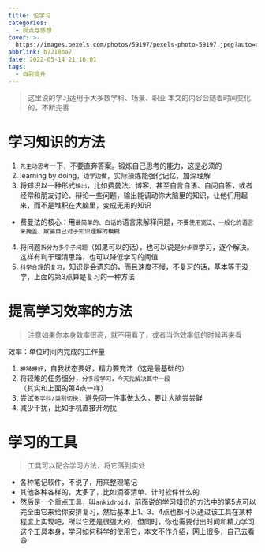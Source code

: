 ```yaml
---
title: 论学习
categories:
  - 观点与感想
cover: >-
  https://images.pexels.com/photos/59197/pexels-photo-59197.jpeg?auto=compress&cs=tinysrgb&dpr=2&w=500
abbrlink: b7218ba7
date: 2022-05-14 21:16:01
tags:
  - 自我提升
---
```



> 这里说的学习适用于大多数学科、场景、职业
> 本文的内容会随着时间变化的，不断完善

# 学习知识的方法

1. `先主动思考`一下，不要直奔答案。锻炼自己思考的能力，这是必须的
2. learning by doing，`边学边做`，实际操练能强化记忆，加深理解
3. 将知识以一种形式`输出`，比如费曼法、博客，甚至自言自语、自问自答，或者经常和朋友讨论、辩论一些问题，输出能调动你大脑里的知识，让他们用起来，而不是堆积在大脑里，变成无用的知识
  - 费曼法的核心：用`最简单的、白话的`语言来解释问题，`不要使用宽泛、一般化的语言来掩盖、欺骗自己对于知识理解的模糊`
4. 将问题`拆分为多个子问题`（如果可以的话），也可以说是`分步骤`学习，逐个解决。这样有利于理清思路，也可以降低学习的阈值
5. `科学合理`的`复习`，知识是会遗忘的，而且速度不慢，不复习的话，基本等于没学，上面的第3点算是复习的一种方法

# 提高学习效率的方法

> 注意如果你本身效率很高，就不用看了，或者当你效率低的时候再来看

效率：单位时间内完成的工作量

1. `睡够睡好`，自我状态要好，精力要充沛（这是最基础的）
2. 将较难的任务细分，`分多段学习，今天先解决其中一段`（其实和上面的第4点一样）
3. 尝试`多学科/类别切换`，避免同一件事做太久，要让大脑尝尝鲜
4. 减少干扰，比如手机直接开勿扰

# 学习的工具

> 工具可以配合学习方法，将它落到实处

- 各种笔记软件，不说了，用来整理笔记
- 其他各种各样的，太多了，比如滴答清单、计时软件什么的
- 然后是一个重点工具，叫`ankidroid`，前面说的学习知识的方法中的第5点可以完全由它来给你安排复习，然后基本上1、3、4点也都可以通过该工具在某种程度上实现吧，所以它还是很强大的，但同时，你也需要付出时间和精力学习这个工具本身，学习如何科学的使用它，本文不作介绍，网上很多，自己去看:smile:

